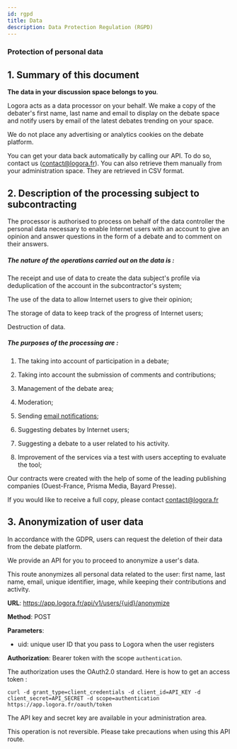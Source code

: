 ```yaml
---
id: rgpd
title: Data
description: Data Protection Regulation (RGPD)
---
```


### Protection of personal data 

## 1. Summary of this document 

**The data in your discussion space belongs to you**. 

Logora acts as a data processor on your behalf. We make a copy of the debater's first name, last name and email to display on the debate space and notify users by email of the latest debates trending on your space.

We do not place any advertising or analytics cookies on the debate platform.

You can get your data back automatically by calling our API. To do so, contact us (contact@logora.fr). 
You can also retrieve them manually from your administration space. They are retrieved in CSV format. 

## 2. Description of the processing subject to subcontracting 

The processor is authorised to process on behalf of the data controller the personal data necessary to enable Internet users with an account to give an opinion and answer questions in the form of a debate and to comment on their answers. 

##### The nature of the operations carried out on the data is :

The receipt and use of data to create the data subject's profile via deduplication of the account in the subcontractor's system;

The use of the data to allow Internet users to give their opinion;

The storage of data to keep track of the progress of Internet users; 

Destruction of data. 

##### The purposes of the processing are :

1) The taking into account of participation in a debate; 

2) Taking into account the submission of comments and contributions;

3) Management of the debate area; 

4) Moderation; 

5) Sending [email notifications](faq/mailing.md); 

6) Suggesting debates by Internet users; 

7) Suggesting a debate to a user related to his activity. 

8) Improvement of the services via a test with users accepting to evaluate the tool; 

Our contracts were created with the help of some of the leading publishing companies (Ouest-France, Prisma Media, Bayard Presse). 

If you would like to receive a full copy, please contact contact@logora.fr


## 3. Anonymization of user data

In accordance with the GDPR, users can request the deletion of their data from the debate platform. 

We provide an API for you to proceed to anonymize a user's data.

This route anonymizes all personal data related to the user: first name, last name, email, unique identifier, image, while keeping their contributions and activity.

**URL**: https://app.logora.fr/api/v1/users/{uid}/anonymize

**Method**: POST

**Parameters**:
    
- uid: unique user ID that you pass to Logora when the user registers

**Authorization**: Bearer token with the scope `authentication`.

The authorization uses the OAuth2.0 standard. Here is how to get an access token :
```
curl -d grant_type=client_credentials -d client_id=API_KEY -d client_secret=API_SECRET -d scope=authentication https://app.logora.fr/oauth/token
```

The API key and secret key are available in your administration area.

This operation is not reversible. Please take precautions when using this API route.
